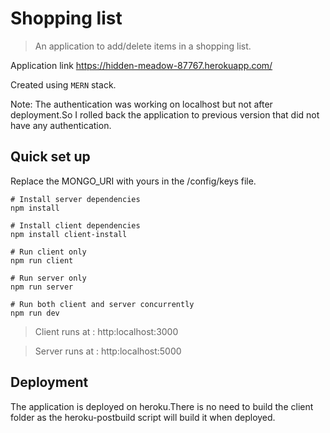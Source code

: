# Shopping list

> An application to add/delete items in a shopping list.

Application link https://hidden-meadow-87767.herokuapp.com/

Created using `MERN` stack.

Note: The authentication was working on localhost but not after deployment.So I rolled back the application to previous version that did not have any authentication.

## Quick set up
Replace the MONGO_URI with yours in the /config/keys file.
```
# Install server dependencies
npm install 

# Install client dependencies
npm install client-install

# Run client only
npm run client

# Run server only
npm run server

# Run both client and server concurrently
npm run dev 
```

>Client runs at : http:localhost:3000

>Server runs at : http:localhost:5000

## Deployment
The application is deployed on heroku.There is no need to build the client folder as the heroku-postbuild script will build it when deployed.

